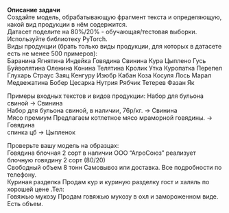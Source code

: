 **Описание задачи**\
Создайте модель, обрабатывающую фрагмент текста и определяющую, какой вид продукции в нём содержится.\
Датасет поделите на 80%/20% - обучающая/тестовая выборки.\
Используйте библиотеку PyTorch.\
Виды продукции (брать только виды продукции, для которых в датасете есть не менее 500 примеров):\
Баранина Ягнятина Индейка Говядина Свинина Кура Цыплено Гусь Буйволятина Оленина Конина Телятина Кролик Утка Куропатка Перепел Глухарь Страус Заяц Кенгуру Изюбр Кабан Коза Косуля Лось Марал Медвежатина Бобер Цесарка Нутрия Рябчик Тетерев Фазан Як

Примеры входных текстов и видов продукции:
Набор для бульона свиной -> Свинина\
Набор для бульона свиной, в наличии, 76р/кг. -> Свинина\
Мясо премиум Предлагаем котлетное мясо мраморной говядины. -> Говядина\
спинка цб -> Цыпленок

Проверьте вашу модель на образцах:\
Говядина блочная 2 сорт в наличии ООО “АгроСоюз” реализует блочную говядину 2 сорт (80/20)\
Свободный объем 8 тонн Самовывоз или доставка. Все подробности по телефону.\
Куриная разделка Продам кур и куриную разделку гост и халяль по хорошей цене .Тел:\
Говяжью мукозу Продам говяжью мукозу в охл и замороженном виде. Есть объем.
